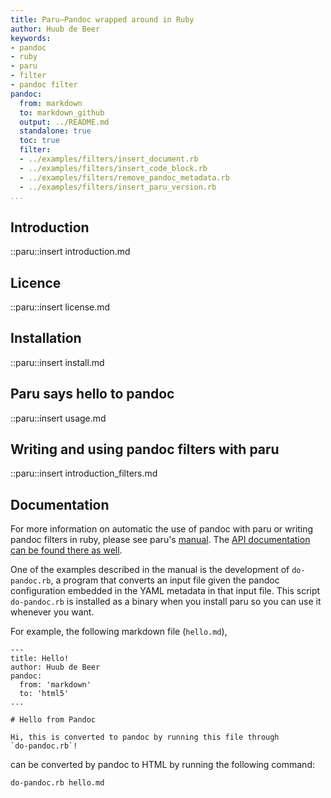 ```yaml
---
title: Paru—Pandoc wrapped around in Ruby
author: Huub de Beer
keywords:
- pandoc
- ruby
- paru
- filter
- pandoc filter
pandoc:
  from: markdown
  to: markdown_github
  output: ../README.md
  standalone: true
  toc: true
  filter:
  - ../examples/filters/insert_document.rb
  - ../examples/filters/insert_code_block.rb
  - ../examples/filters/remove_pandoc_metadata.rb
  - ../examples/filters/insert_paru_version.rb
...
```


## Introduction

::paru::insert introduction.md

## Licence

::paru::insert license.md

## Installation

::paru::insert install.md

## Paru says hello to pandoc

::paru::insert usage.md

## Writing and using pandoc filters with paru

::paru::insert introduction_filters.md

## Documentation

For more information on automatic the use of pandoc with paru or writing
pandoc filters in ruby, please see paru's
[manual](https://heerdebeer.org/Software/markdown/paru/). The [API
documentation can be found there as
well](https://heerdebeer.org/Software/markdown/paru/documentation/api-doc/).

One of the examples described in the manual is the development of
`do-pandoc.rb`, a program that converts an input file given the pandoc
configuration embedded in the YAML metadata in that input file. This script
`do-pandoc.rb` is installed as a binary when you install paru so you can use
it whenever you want. 

For example, the following markdown file (`hello.md`),

    ---
    title: Hello!
    author: Huub de Beer
    pandoc:
      from: 'markdown'
      to: 'html5'
    ...

    # Hello from Pandoc

    Hi, this is converted to pandoc by running this file through
    `do-pandoc.rb`!

can be converted by pandoc to HTML by running the following command:

    do-pandoc.rb hello.md

